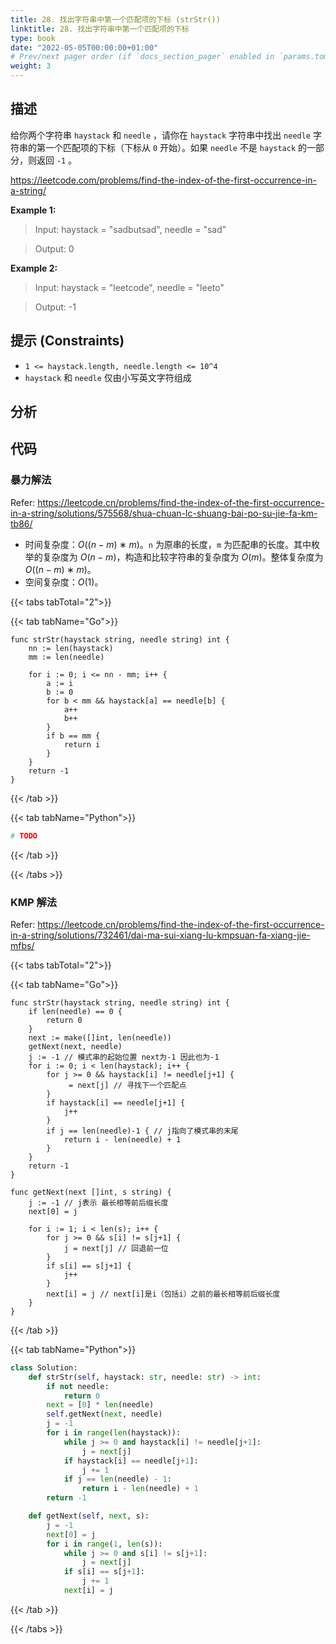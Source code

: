 ```yaml
---
title: 28. 找出字符串中第一个匹配项的下标 (strStr())
linktitle: 28. 找出字符串中第一个匹配项的下标
type: book
date: "2022-05-05T00:00:00+01:00"
# Prev/next pager order (if `docs_section_pager` enabled in `params.toml`)
weight: 3
---
```


## 描述

给你两个字符串 `haystack` 和 `needle` ，请你在 `haystack` 字符串中找出 `needle` 字符串的第一个匹配项的下标（下标从 `0` 开始）。如果 `needle` 不是 `haystack` 的一部分，则返回 `-1` 。

https://leetcode.com/problems/find-the-index-of-the-first-occurrence-in-a-string/

**Example 1:**

> Input: haystack = "sadbutsad", needle = "sad"

> Output: 0

**Example 2:**

> Input: haystack = "leetcode", needle = "leeto"

> Output: -1

## 提示 (Constraints)

- `1 <= haystack.length, needle.length <= 10^4`
- `haystack` 和 `needle` 仅由小写英文字符组成

## 分析

## 代码

### 暴力解法

Refer: https://leetcode.cn/problems/find-the-index-of-the-first-occurrence-in-a-string/solutions/575568/shua-chuan-lc-shuang-bai-po-su-jie-fa-km-tb86/

- 时间复杂度：$O((n−m)∗m)$。`n` 为原串的长度，`m` 为匹配串的长度。其中枚举的复杂度为 $O(n−m)$，构造和比较字符串的复杂度为 $O(m)$。整体复杂度为 $O((n−m)∗m)$。
- 空间复杂度：$O(1)$。

{{< tabs tabTotal="2">}}

{{< tab tabName="Go">}}

```golang
func strStr(haystack string, needle string) int {
    nn := len(haystack)
    mm := len(needle)

    for i := 0; i <= nn - mm; i++ {
        a := i
        b := 0
        for b < mm && haystack[a] == needle[b] {
            a++
            b++
        }
        if b == mm {
            return i
        }
    }
    return -1
}
```

{{< /tab >}}

{{< tab tabName="Python">}}

```py
# TODO
```

{{< /tab >}}

{{< /tabs >}}

### KMP 解法

Refer: https://leetcode.cn/problems/find-the-index-of-the-first-occurrence-in-a-string/solutions/732461/dai-ma-sui-xiang-lu-kmpsuan-fa-xiang-jie-mfbs/

{{< tabs tabTotal="2">}}

{{< tab tabName="Go">}}

```golang
func strStr(haystack string, needle string) int {
    if len(needle) == 0 {
        return 0
    }
    next := make([]int, len(needle))
    getNext(next, needle)
    j := -1 // 模式串的起始位置 next为-1 因此也为-1
    for i := 0; i < len(haystack); i++ {
        for j >= 0 && haystack[i] != needle[j+1] {
             = next[j] // 寻找下一个匹配点
        }
        if haystack[i] == needle[j+1] {
            j++
        }
        if j == len(needle)-1 { // j指向了模式串的末尾
            return i - len(needle) + 1
        }
    }
    return -1
}

func getNext(next []int, s string) {
    j := -1 // j表示 最长相等前后缀长度
    next[0] = j

    for i := 1; i < len(s); i++ {
        for j >= 0 && s[i] != s[j+1] {
            j = next[j] // 回退前一位
        }
        if s[i] == s[j+1] {
            j++
        }
        next[i] = j // next[i]是i（包括i）之前的最长相等前后缀长度
    }
}
```

{{< /tab >}}

{{< tab tabName="Python">}}

```py
class Solution:
    def strStr(self, haystack: str, needle: str) -> int:
        if not needle:
            return 0
        next = [0] * len(needle)
        self.getNext(next, needle)
        j = -1
        for i in range(len(haystack)):
            while j >= 0 and haystack[i] != needle[j+1]:
                j = next[j]
            if haystack[i] == needle[j+1]:
                j += 1
            if j == len(needle) - 1:
                return i - len(needle) + 1
        return -1

    def getNext(self, next, s):
        j = -1
        next[0] = j
        for i in range(1, len(s)):
            while j >= 0 and s[i] != s[j+1]:
                j = next[j]
            if s[i] == s[j+1]:
                j += 1
            next[i] = j
```

{{< /tab >}}

{{< /tabs >}}
